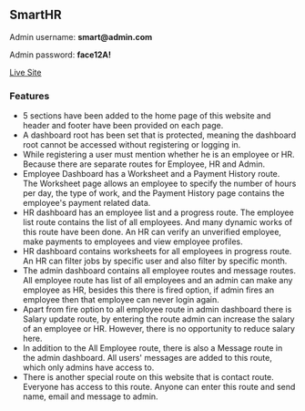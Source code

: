 ## SmartHR

<p>Admin username: <b>smart@admin.com</b></p>
<p>Admin password: <b>face12A!</b></p>

[Live Site](https://smart-hr-site.web.app)

### Features 
<ul>
    <li>5 sections have been added to the home page of this website and header and footer have been provided on each page.</li>
    <li>A dashboard root has been set that is protected, meaning the dashboard root cannot be accessed without registering or logging in.</li>
    <li>While registering a user must mention whether he is an employee or HR. Because there are separate routes for Employee, HR and Admin.</li>
    <li>Employee Dashboard has a Worksheet and a Payment History route. The Worksheet page allows an employee to specify the number of hours per day, the type of work, and the Payment History page contains the employee's payment related data.</li>
    <li>HR dashboard has an employee list and a progress route. The employee list route contains the list of all employees. And many dynamic works of this route have been done. An HR can verify an unverified employee, make payments to employees and view employee profiles.</li>
    <li>HR dashboard contains worksheets for all employees in progress route. An HR can filter jobs by specific user and also filter by specific month.</li>
    <li>The admin dashboard contains all employee routes and message routes. All employee route has list of all employees and an admin can make any employee as HR, besides this there is fired option, if admin fires an employee then that employee can never login again.</li>
    <li>Apart from fire option to all employee route in admin dashboard there is Salary update route, by entering the route admin can increase the salary of an employee or HR. However, there is no opportunity to reduce salary here.</li>
    <li>In addition to the All Employee route, there is also a Message route in the admin dashboard. All users' messages are added to this route, which only admins have access to.</li>
    <li>There is another special route on this website that is contact route. Everyone has access to this route. Anyone can enter this route and send name, email and message to admin.</li>
</ul>
